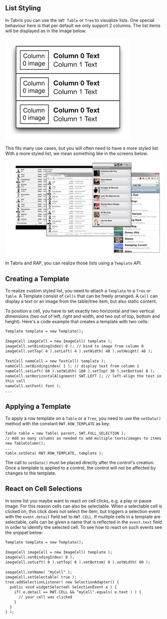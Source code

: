 ## List Styling

In Tabris you can use the `SWT Table` or `Tree` to visualize lists. One special behaviour here is that per default we only support 2 columns. The list items will be displayed as in the image below.

![](images/tree-items.png)

This fits many use cases, but you will often need to have a more styled list. With a more styled list, we mean something like in the screens below.

![](images/styled-lists.png)

In Tabris and RAP, you can realize those lists using a `Template` API.

## Creating a Template

To realize custom styled list, you need to attach a `Template` to a `Tree` or `Table`. A Template consist of `Cells` that can be freely arranged. A `Cell` can display a text or an image from the table/tree item, but also static content.

To position a cell, you have to set exactly two horizontal and two vertical dimensions (two out of left, right and width, and two out of top, bottom and height). Here's a code example that creates a template with two cells:

```
Template template = new Template();

ImageCell imageCell = new ImageCell( template );
imageCell.setBindingIndex( 0 ); // bind to image from column 0
imageCell.setTop( 4 ).setLeft( 4 ).setWidth( 48 ).setHeight( 48 );

TextCell nameCell = new TextCell( template );
nameCell.setBindingindex( 1 ); // display text from column 1
nameCell.setLeft( 60 ).setWidth( 180 ).setTop( 30 ).setBottom( 8 );
nameCell.setHorizontalAlignment( SWT.LEFT ); // left-align the text in this cell
nameCell.setFont( font );
...
```

## Applying a Template

To apply a row template on a `Table` or a `Tree`, you need to use the `setData()` method with the constant `RWT.ROW_TEMPLATE` as key:

```
Table table = new Table( parent, SWT.FULL_SELECTION );
// Add as many columns as needed to add multiple texts/images to items
new TableColumn();
...
table.setData( RWT.ROW_TEMPLATE, template );
```

The call to `setData()` must be placed directly after the control's creation. Once a template is applied to a control, the control will not be affected by changes to the template.

## React on Cell Selections

In some list you maybe want to react on cell clicks, e.g. a play or pause image. For this reason cells can also be selectable. When a selectable cell is clicked on, this click does not select the item, but triggers a selection event with the `event.detail` field set to `RWT.CELL`. If multiple cells in a template are selectable, cells can be given a name that is reflected in the `event.text` field in order to identify the selected cell. To see how to react on such events see the snippet below:

```
Template template = new Template();

ImageCell imageCell = new ImageCell( template );
imageCell.setBindingIndex( 0 );
imageCell.setLeft( 0 ).setTop( 0 ).setBottom( 0 ).setWidth( 60 );

imageCell.setName( "myCell" );
imageCell.setSelectable( true );
tree.addSelectionListener( new SelectionAdapter() {
  public void widgetSelected( SelectionEvent e ) {
    if( e.detail == RWT.CELL && "myCell".equals( e.text ) ) {
      // your cell was clicked
    }
  }
} );
```
